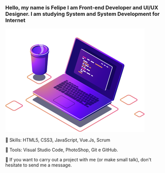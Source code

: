 
### Hello, my name is Felipe I am Front-end Developer and UI/UX Designer. I am studying System and System Development for Internet

 ![Computador ilustrado](https://github.com/FelipeBastosxj/FelipeBastosxj/blob/main/img-readm.png)


🦄 Skills: HTML5, CSS3, JavaScript, Vue.Js, Scrum

💼 Tools: Visual Studio Code, PhotoShop, Git e GitHub.                          

💌 If you want to carry out a project with me (or make small talk), don't hesitate to send me a message.  
<!--
**FelipeBastosxj/FelipeBastosxj** is a ✨ _special_ ✨ repository because its `README.md` (this file) appears on your GitHub profile.

Here are some ideas to get you started:

- 🔭 I’m currently working on ...
- 🌱 I’m currently learning ...
- 👯 I’m looking to collaborate on ...
- 🤔 I’m looking for help with ...
- 💬 Ask me about ...
- 📫 How to reach me: ...
- 😄 Pronouns: ...
- ⚡ Fun fact: ...
-->
